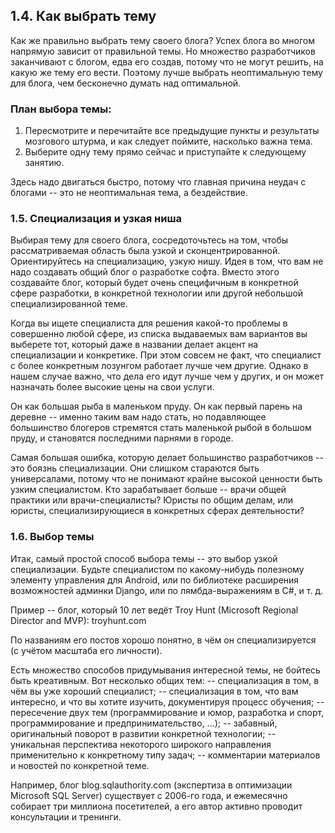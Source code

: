 ## 1.4. Как выбрать тему

Как же правильно выбрать тему своего блога? Успех блога во многом напрямую зависит от правильной темы. Но множество разработчиков заканчивают с блогом, едва его создав, потому что не могут решить, на какую же тему его вести. Поэтому лучше выбрать неоптимальную тему для блога, чем бесконечно думать над оптимальной.

### План выбора темы:

1) Пересмотрите и перечитайте все предыдущие пункты и результаты мозгового штурма, и как следует поймите, насколько важна тема.
2) Выберите одну тему прямо сейчас и приступайте к следующему занятию.

Здесь надо двигаться быстро, потому что главная причина неудач с блогами -- это не неоптимальная тема, а бездействие.

### 1.5. Специализация и узкая ниша

Выбирая тему для своего блога, сосредоточьтесь на том, чтобы рассматриваемая область была узкой и сконцентрированной. Ориентируйтесь на специализацию, узкую нишу. Идея в том, что вам не надо создавать общий блог о разработке софта. Вместо этого создавайте блог, который будет очень специфичным в конкретной сфере разработки, в конкретной технологии или другой небольшой специализированной теме.

Когда вы ищете специалиста для решения какой-то проблемы в совершенно любой сфере, из списка выдаваемых вам вариантов вы выберете тот, который даже в названии делает акцент на специализации и конкретике. При этом совсем не факт, что специалист с более конкретным лозунгом работает лучше чем другие. Однако в нашем случае важно, что дела его идут лучше чем у других, и он может назначать более высокие цены на свои услуги.

Он как большая рыба в маленьком пруду. Он как первый парень на деревне -- именно таким вам надо стать, но подавляющее большинство блогеров стремятся стать маленькой рыбой в большом пруду, и становятся последними парнями в городе.

Самая большая ошибка, которую делает большинство разработчиков -- это боязнь специализации. Они слишком стараются быть универсалами, потому что не понимают крайне высокой ценности быть узким специалистом. Кто зарабатывает больше -- врачи общей практики или врачи-специалисты? Юристы по общим делам, или юристы, специализирующиеся в конкретных сферах деятельности?

### 1.6. Выбор темы

Итак, самый простой способ выбора темы -- это выбор узкой специализации. Будьте специалистом по какому-нибудь полезному элементу управления для Android, или по библиотеке расширения возможностей админки Django, или по лямбда-выражениям в C#, и т. д.

Пример -- блог, который 10 лет ведёт Troy Hunt (Microsoft Regional Director and MVP): troyhunt.com

По названиям его постов хорошо понятно, в чём он специализируется (с учётом масштаба его личности).

Есть множество способов придумывания интересной темы, не бойтесь быть креативным. Вот несколько общих тем:
-- специализация в том, в чём вы уже хороший специалист;
-- специализация в том, что вам интересно, и что вы хотите изучить, документируя процесс обучения;
-- пересечение двух тем (программирование и юмор, разработка и спорт, программирование и предпринимательство, ...);
-- забавный, оригинальный поворот в развитии конкретной технологии;
-- уникальная перспектива некоторого широкого направления применительно к конкретному типу задач;
-- комментарии материалов и новостей по конкретной теме.

Например, блог blog.sqlauthority.com (экспертиза в оптимизации Microsoft SQL Server) существует с 2006-го года, и ежемесячно собирает три миллиона посетителей, а его автор активно проводит консультации и тренинги.